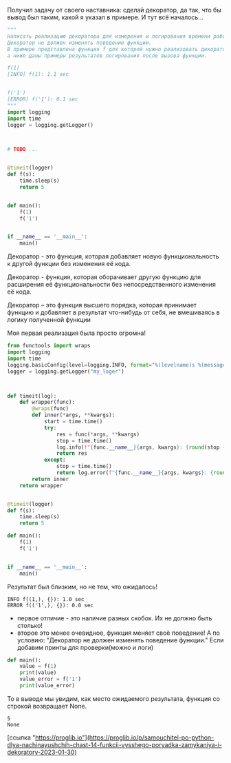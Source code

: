 Получил задачу от своего наставника: сделай декоратор, да так, что бы вывод был таким, какой я указал в примере.
И тут всё началось...

```python
"""
Написать реализацию декоратора для измерения и логирования времени работы произвольной функции. 
Декоратор не должен изменять поведение функции.
В примере представлена функция f для которой нужно реализовать декоратор timeit, 
а ниже даны примеры результатов логирования после вызова функции.

f(1)
[INFO] f(1): 1.1 sec


f('1')
[ERROR] f('1'): 0.1 sec
"""
import logging
import time
logger = logging.getLogger()



# TODO ...


@timeit(logger)
def f(s):
    time.sleep(s)
    return 5


def main():
    f(1)
    f('1')


if __name__ == '__main__':
    main()
```

Декоратор - это функция, которая добавляет новую функциональность к другой функции без изменения её кода.

Декоратор - функция, которая оборачивает другую функцию 
для расширения её функциональности без непосредственного изменения её кода.

Декоратор – это функция высшего порядка, 
которая принимает функцию и добавляет в результат что-нибудь от себя, не вмешиваясь в логику полученной функции


Моя первая реализация была просто огромна!
```python
from functools import wraps
import logging
import time
logging.basicConfig(level=logging.INFO, format="%(levelname)s %(message)s")
logger = logging.getLogger("my_loger")



def timeit(log):
    def wrapper(func):
        @wraps(func)
        def inner(*args, **kwargs):
            start = time.time()
            try:
                res = func(*args, **kwargs)
                stop = time.time()
                log.info(f"{func.__name__}{args, kwargs}: {round(stop - start, 1)} sec")
                return res
            except:
                stop = time.time()
                return log.error(f"{func.__name__}{args, kwargs}: {round(stop - start, 1)} sec")
        return inner
    return wrapper


@timeit(logger)
def f(s):
    time.sleep(s)
    return 5

def main():
    f(1)
    f('1')


if __name__ == '__main__':
    main()
```

Результат был близким, но не тем, что ожидалось! 
```
INFO f((1,), {}): 1.0 sec
ERROR f(('1',), {}): 0.0 sec
```
- первое отличие - это наличие разных скобок. Их не должно быть столько!
- второе это менее очевидное, функция меняет своё поведение! 
А по условию: "Декоратор не должен изменять поведение функции."
Если добавим принты для проверки(можно и логи)
```python
def main():
    value = f(1)
    print(value)
    value_error = f('1')
    print(value_error)
```
То в выводе мы увидим, как место ожидаемого результата, функция со строкой возвращает None.
```
5
None
```







[ссылка "https://proglib.io"](https://proglib.io/p/samouchitel-po-python-dlya-nachinayushchih-chast-14-funkcii-vysshego-poryadka-zamykaniya-i-dekoratory-2023-01-30)